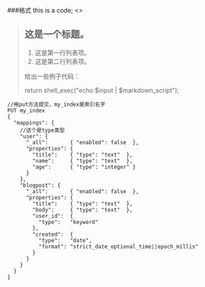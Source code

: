###格式
  this is a code;
  <>
  
> ## 这是一个标题。
> 
> 1.   这是第一行列表项。
> 2.   这是第二行列表项。
> 
> 给出一些例子代码：
> 
>    return shell_exec("echo $input | $markdown_script");


```
//用put方法提交，my_index是索引名字
PUT my_index
{
  "mappings": {
    //这个是type类型
    "user": {
      "_all":       { "enabled": false  },
      "properties": {
        "title":    { "type": "text"  },
        "name":     { "type": "text"  },
        "age":      { "type": "integer" }
      }
    },
    "blogpost": {
      "_all":       { "enabled": false  },
      "properties": {
        "title":    { "type": "text"  },
        "body":     { "type": "text"  },
        "user_id":  {
          "type":   "keyword"
        },
        "created":  {
          "type":   "date",
          "format": "strict_date_optional_time||epoch_millis"
        }
      }
    }
  }
}
```